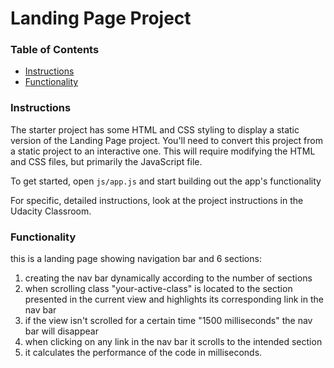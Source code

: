 # Landing Page Project

### Table of Contents

* [Instructions](#instructions)
* [Functionality](#Functionality)

### Instructions

The starter project has some HTML and CSS styling to display a static version of the Landing Page project. You'll need to convert this project from a static project to an interactive one. This will require modifying the HTML and CSS files, but primarily the JavaScript file.

To get started, open `js/app.js` and start building out the app's functionality

For specific, detailed instructions, look at the project instructions in the Udacity Classroom.


### Functionality

this is a landing page showing navigation bar and 6 sections:
1. creating the nav bar dynamically according to the number of sections
2. when scrolling class "your-active-class" is located to the section presented in the current view and highlights its corresponding link in the nav bar 
3. if the view isn't scrolled for a certain time "1500 milliseconds" the nav bar will disappear
4. when clicking on any link in the nav bar it scrolls to the intended section
5. it calculates the performance of the code in milliseconds.
